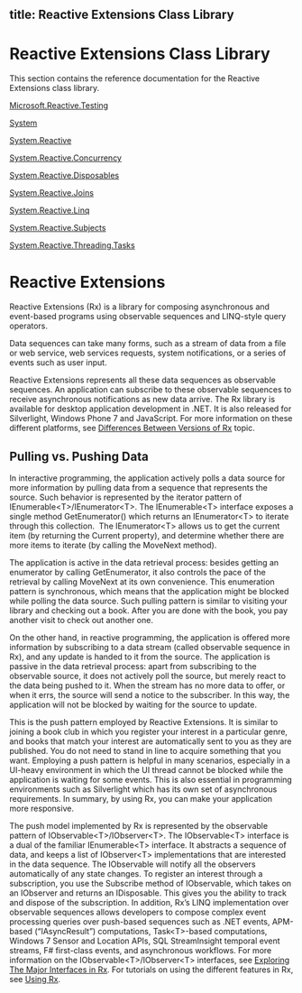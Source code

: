 title: Reactive Extensions Class Library
---
# Reactive Extensions Class Library

This section contains the reference documentation for the Reactive Extensions class library.

[Microsoft.Reactive.Testing](../Microsoft.Reactive.Testing/Microsoft.Reactive.Testing.md)

[System](../System/System.md)

[System.Reactive](../System.Reactive/System.Reactive.md)

[System.Reactive.Concurrency](../System.Reactive.Concurrency/System.Reactive.Concurrency.md)

[System.Reactive.Disposables](../System.Reactive.Disposables/System.Reactive.Disposables.md)

[System.Reactive.Joins](../System.Reactive.Joins/System.Reactive.Joins.md)

[System.Reactive.Linq](../System.Reactive.Linq/System.Reactive.Linq.md)

[System.Reactive.Subjects](../System.Reactive.Subjects/System.Reactive.Subjects.md)

[System.Reactive.Threading.Tasks](../System.Reactive.Threading.Tasks/System.Reactive.Threading.Tasks.md)

# Reactive Extensions

Reactive Extensions (Rx) is a library for composing asynchronous and event-based programs using observable sequences and LINQ-style query operators.

Data sequences can take many forms, such as a stream of data from a file or web service, web services requests, system notifications, or a series of events such as user input.

Reactive Extensions represents all these data sequences as observable sequences. An application can subscribe to these observable sequences to receive asynchronous notifications as new data arrive. The Rx library is available for desktop application development in .NET. It is also released for Silverlight, Windows Phone 7 and JavaScript. For more information on these different platforms, see [Differences Between Versions of Rx](../Differences/Differences.md) topic.

## Pulling vs. Pushing Data

In interactive programming, the application actively polls a data source for more information by pulling data from a sequence that represents the source. Such behavior is represented by the iterator pattern of IEnumerable\<T\>/IEnumerator\<T\>. The IEnumerable\<T\> interface exposes a single method GetEnumerator() which returns an IEnumerator\<T\> to iterate through this collection.  The IEnumerator\<T\> allows us to get the current item (by returning the Current property), and determine whether there are more items to iterate (by calling the MoveNext method). 

The application is active in the data retrieval process: besides getting an enumerator by calling GetEnumerator, it also controls the pace of the retrieval by calling MoveNext at its own convenience. This enumeration pattern is synchronous, which means that the application might be blocked while polling the data source. Such pulling pattern is similar to visiting your library and checking out a book. After you are done with the book, you pay another visit to check out another one.

On the other hand, in reactive programming, the application is offered more information by subscribing to a data stream (called observable sequence in Rx), and any update is handed to it from the source. The application is passive in the data retrieval process: apart from subscribing to the observable source, it does not actively poll the source, but merely react to the data being pushed to it. When the stream has no more data to offer, or when it errs, the source will send a notice to the subscriber. In this way, the application will not be blocked by waiting for the source to update.

This is the push pattern employed by Reactive Extensions. It is similar to joining a book club in which you register your interest in a particular genre, and books that match your interest are automatically sent to you as they are published. You do not need to stand in line to acquire something that you want. Employing a push pattern is helpful in many scenarios, especially in a UI-heavy environment in which the UI thread cannot be blocked while the application is waiting for some events. This is also essential in programming environments such as Silverlight which has its own set of asynchronous requirements. In summary, by using Rx, you can make your application more responsive.

The push model implemented by Rx is represented by the observable pattern of IObservable\<T\>/IObserver\<T\>. The IObservable\<T\> interface is a dual of the familiar IEnumerable\<T\> interface. It abstracts a sequence of data, and keeps a list of IObserver\<T\> implementations that are interested in the data sequence. The IObservable will notify all the observers automatically of any state changes. To register an interest through a subscription, you use the Subscribe method of IObservable, which takes on an IObserver and returns an IDisposable. This gives you the ability to track and dispose of the subscription. In addition, Rx’s LINQ implementation over observable sequences allows developers to compose complex event processing queries over push-based sequences such as .NET events, APM-based (“IAsyncResult”) computations, Task\<T\>-based computations,  Windows 7 Sensor and Location APIs, SQL StreamInsight temporal event streams, F\# first-class events, and asynchronous workflows. For more information on the IObservable\<T\>/IObserver\<T\> interfaces, see [Exploring The Major Interfaces in Rx](../Exploring/Exploring.md). For tutorials on using the different features in Rx, see [Using Rx](../Using/Using.md).
